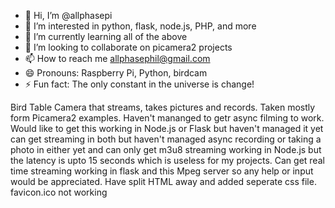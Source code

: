  - 👋 Hi, I’m @allphasepi
- 👀 I’m interested in python, flask, node.js, PHP, and more
- 🌱 I’m currently learning all of the above
- 💞️ I’m looking to collaborate on picamera2 projects
- 📫 How to reach me allphasephil@gmail.com
- 😄 Pronouns: Raspberry Pi, Python, birdcam
- ⚡ Fun fact: The only constant in the universe is change!

Bird Table Camera that streams, takes pictures and records. Taken mostly form Picamera2 examples. Haven't mananged to getr async filming to work. Would like to get this working in Node.js or Flask but haven't managed it yet can get streaming in both but haven't managed async recording or taking a photo in either yet and can only get m3u8 streaming working in Node.js but the latency is upto 15 seconds which is useless for my projects. Can get real time streaming working in flask and this Mpeg server so any help or input would be appreciated. Have split HTML away and added seperate css file. favicon.ico not working

<!---
allphasepi/allphasepi is a ✨ special ✨ repository because its `README.md` (this file) appears on your GitHub profile.
You can click the Preview link to take a look at your changes.
--->
